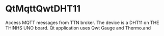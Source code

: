 # QtMqttQwtDHT11
Access MQTT messages from TTN broker. The device is a DHT11 on THE THINHS UNO board. Qt application uses Qwt Gauge and Thermo.and
